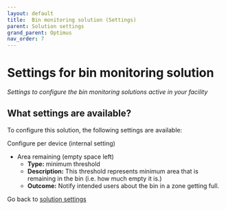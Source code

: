```yaml
---
layout: default
title:  Bin monitoring solution (Settings)
parent: Solution settings
grand_parent: Optimus
nav_order: 7
---
```


# Settings for bin monitoring solution
*Settings to configure the bin monitoring solutions active in your facility*

## What settings are available?
To configure this solution, the following settings are available:

Configure per device (internal setting)
- Area remaining (empty space left) 
    - **Type:** minimum threshold
    - **Description:** This threshold represents minimum area that is remaining in the bin (i.e. how much empty it is.)
    - **Outcome:** Notify intended users about the bin in a zone getting full.

Go back to [solution settings](/vcs_settings.html)
